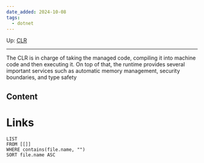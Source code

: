 ```yaml
---
date_added: 2024-10-08
tags:
  - dotnet
---
```

Up: [CLR](CLR.md)
___
The CLR is in charge of taking the managed code, compiling it into machine code and then executing it. On top of that, the runtime provides several important services such as automatic memory management, security boundaries, and type safety
## Content


# Links
```dataview
LIST
FROM [[]]
WHERE contains(file.name, "")
SORT file.name ASC
```
